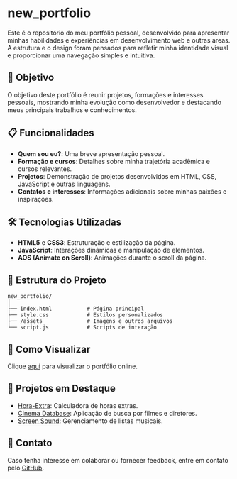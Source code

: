 # new_portfolio

Este é o repositório do meu portfólio pessoal, desenvolvido para apresentar minhas habilidades e experiências em desenvolvimento web e outras áreas. A estrutura e o design foram pensados para refletir minha identidade visual e proporcionar uma navegação simples e intuitiva.

## 🎯 Objetivo
O objetivo deste portfólio é reunir projetos, formações e interesses pessoais, mostrando minha evolução como desenvolvedor e destacando meus principais trabalhos e conhecimentos.

## 📋 Funcionalidades
- **Quem sou eu?**: Uma breve apresentação pessoal.
- **Formação e cursos**: Detalhes sobre minha trajetória acadêmica e cursos relevantes.
- **Projetos**: Demonstração de projetos desenvolvidos em HTML, CSS, JavaScript e outras linguagens.
- **Contatos e interesses**: Informações adicionais sobre minhas paixões e inspirações.

## 🛠️ Tecnologias Utilizadas
- **HTML5** e **CSS3**: Estruturação e estilização da página.
- **JavaScript**: Interações dinâmicas e manipulação de elementos.
- **AOS (Animate on Scroll)**: Animações durante o scroll da página.

## 📂 Estrutura do Projeto
```
new_portfolio/
│
├── index.html           # Página principal
├── style.css            # Estilos personalizados
├── /assets              # Imagens e outros arquivos
└── script.js            # Scripts de interação
```

## 📌 Como Visualizar
Clique [aqui](https://lucasweacked.github.io/new_portfolio/) para visualizar o portfólio online.

## 🚀 Projetos em Destaque
- [Hora-Extra](https://github.com/lucasweacked/hora-extra): Calculadora de horas extras.
- [Cinema Database](https://github.com/lucasweacked/desafio-alura): Aplicação de busca por filmes e diretores.
- [Screen Sound](https://github.com/lucasweacked/screen-sound): Gerenciamento de listas musicais.

## 📧 Contato
Caso tenha interesse em colaborar ou fornecer feedback, entre em contato pelo [GitHub](https://github.com/lucasweacked).
